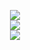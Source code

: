 <p align="center">
  <a href="https://skillicons.dev">
    <img src="https://skillicons.dev/icons?i=git,cpp,java,c,py,eclipse,electron,vscode,apple" />
    <br>
    <img src="https://skillicons.dev/icons?i=html,css,js,discord,figma,gcp,gradle,idea,linux,kali,nodejs,react,express" />
    <br>
     <img src="https://skillicons.dev/icons?i=kafka,matlab,tensorflow,sklearn,pytorch,npm,anaconda" />
  </a>
</p>
